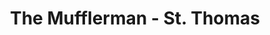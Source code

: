 ---
title: "The Mufflerman - St. Thomas"
url: /st-thomas/the-mufflerman-st-thomas/
shop: Autowerkstatt
---